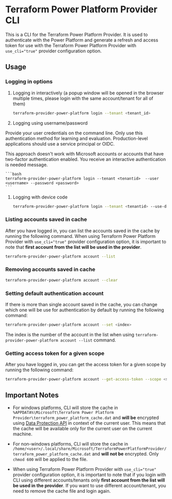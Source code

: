 # Terraform Power Platform Provider CLI

This is a CLI for the Terraform Power Platform Provider. It is used to authenticate with the Power Platform and generate a refresh and access token for use with the Terraform Power Platform Provider with `use_cli="true"` provider configuration option.

## Usage

### Logging in options

1. Logging in interactively (a popup window will be opened in the browser multiple times, please login with the same account/tenant for all of them)

    ```bash
    terraform-provider-power-platform login --tenant <tenant_id>
    ```

1. Logging using username/password

Provide your user credentials on the command line. Only use this authentication method for learning and evaluation. Production-level applications should use a service principal or OIDC.

This approach doesn't work with Microsoft accounts or accounts that have two-factor authentication enabled. You receive an interactive authentication is needed message.

    ```bash
    terraform-provider-power-platform login --tenant <tenantid>  --user <username> --password <password>
    ```

1. Logging with device code

    ```bash
    terraform-provider-power-platform login --tenant <tenantid> --use-device-code
    ```

### Listing accounts saved in cache

After you have logged in, you can list the accounts saved in the cache by running the following command. When using Terraform Power Platform Provider with `use_cli="true"` provider configuration option, it is important to note that **first account from the list will be used in the provider**.

```bash
terraform-provider-power-platform account --list
```

### Removing accounts saved in cache

```bash
terraform-provider-power-platform account --clear
```

### Setting default authentication account

If there is more than single account saved in the cache, you can change which one will be use for authentication by default by running the following command:

```bash
terraform-provider-power-platform account --set <index>
```

The index is the number of the account in the list when using `terraform-provider-power-platform account --list` command.

### Getting access token for a given scope

After you have logged in, you can get the access token for a given scope by running the following command:

```bash
terraform-provider-power-platform account --get-access-token --scope <scope>
```

## Important Notes

- For windows platforms, CLI will store the cache in `%APPDATA%\Microsoft\Terraform Power Platform Provider\terraform_power_platform_cache.dat` and **will be** encrypted using [Data Protection API](https://en.wikipedia.org/wiki/Data_Protection_API) in context of the current user. This means that the cache will be available only for the current user on the current machine.

- For non-windows platforms, CLI will store the cache in `/home/<user>/.local/share/Microsoft/TerraformPowerPlatformProvider/terraform_power_platform_cache.dat` and **will not be** encrypted. Only `chmod 600` will be applied to the file.

- When using Terraform Power Platform Provider with `use_cli="true"` provider configuration option, it is important to note that if you login with CLI using different accounts/tenants only **first account from the list will be used in the provider**. If you want to use different account/tenant, you need to remove the cache file and login again.
